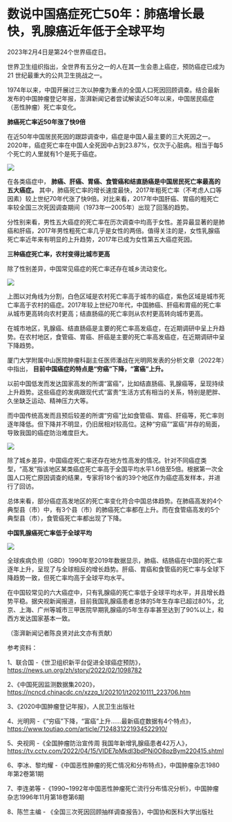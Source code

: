 # 数说中国癌症死亡50年：肺癌增长最快，乳腺癌近年低于全球平均

2023年2月4日是第24个世界癌症日。

世界卫生组织指出，全世界有五分之一的人在其一生会患上癌症，预防癌症已成为 21 世纪最重大的公共卫生挑战之一。

1974年以来，中国开展过三次以肿瘤为重点的全国人口死因回顾调查。结合最新发布的中国肿瘤登记年报，澎湃新闻记者尝试解读近50年以来，中国居民癌症（恶性肿瘤）死亡率变化。

**肺癌死亡率近50年涨了快9倍**

在近50年中国居民死因的跟踪调查中，癌症是中国人最主要的三大死因之一。2020年，癌症死亡率在中国人全死因中占到23.87%，仅次于心脏病。相当于每5个死亡的人里就有1个是死于癌症。

![](https://inews.gtimg.com/newsapp_bt/0/15643348345/1000)

在各类癌症中， **肺癌、肝癌、胃癌、食管癌和结直肠癌是中国居民死亡率最高的五大癌症。**
其中，肺癌死亡率的增长速度最快，2017年粗死亡率（不考虑人口等因素）较上世纪70年代涨了快9倍。对比来看，2017年中国肝癌、胃癌的粗死亡率较全国三次死因调查期间（1973年—2005年）出现了回落的趋势。

分性别来看，男性五大癌症的死亡率在历次调查中均高于女性。差异最显著的是肺癌和肝癌，2017年男性粗死亡率几乎是女性的两倍。值得关注的是，女性乳腺癌死亡率近年来有明显的上升趋势，2017年已成为女性第五大癌症死因。

**三种癌症死亡率，农村变得比城市更高**

除了性别差异，中国常见癌症的死亡率还存在城乡流动变化。

![](https://inews.gtimg.com/newsapp_bt/0/15643348367/1000)

上图以对角线为分割，白色区域是农村死亡率高于城市的癌症，紫色区域是城市死亡率高于农村的癌症。2017年较上世纪70年代，中国肺癌、肝癌和胃癌的死亡率从城市更高转向农村更高；结直肠癌的死亡率则从农村更高转向城市更高。

在城市地区，乳腺癌、结直肠癌是主要的死亡率高发癌症，在近期调研中呈上升趋势。在农村地区，食管癌、胃癌、肝癌是主要的死亡率高发癌症，在近期调研中呈下降趋势。

厦门大学附属中山医院肿瘤科副主任医师潘战在光明网发表的分析文章（2022年）中指出， **目前中国癌症的特点是“穷癌”下降，“富癌”上升。**

以前中国低发而发达国家高发的所谓“富癌”，比如结直肠癌、乳腺癌等，呈现持续上升趋势。这些癌症的发病跟现代式“富贵”生活方式有相当的关系，特别是肥胖、久坐缺乏运动、精神压力大等。

而中国传统高发而且预后较差的所谓“穷癌”比如食管癌、胃癌、肝癌等，死亡率则逐年降低。但下降并不明显，仍旧居相对较高位。这种“穷癌”“富癌”并存的局面，导致我国的癌症防治难度巨大。

![](https://inews.gtimg.com/newsapp_bt/0/15643348379/1000)

除了城乡差异，中国癌症死亡率还存在地方性高发的情况。针对不同癌症类型，“高发”指该地区某类癌症死亡率高于全国平均水平1.6倍至5倍。根据第一次全国人口死亡原因调查的结果，专家将18个省的39个地区作为癌症高发样本，并进行了回访。

总体来看，部分癌症高发地区的死亡率变化符合中国总体趋势。在肺癌高发的4个典型县（市）中，有3个县（市）的肺癌死亡率都在上升。而在食管癌高发的5个典型县（市），食管癌死亡率都出现了下降。

**中国乳腺癌死亡率低于全球平均**

![](https://inews.gtimg.com/newsapp_bt/0/15643348407/1000)

全球疾病负担（GBD）1990年至2019年数据显示，肺癌、结肠癌在中国的死亡率逐年上升，呈现了与全球相反的增长趋势。肝癌、胃癌和食管癌的死亡率与全球下降趋势一致，但死亡率均高于全球平均水平。

在中国较常见的六大癌症中，只有乳腺癌的死亡率低于全球平均水平，并且增长趋势平稳。据央视新闻报道，目前我国乳腺癌患者总体的5年生存率已超过80%，北京、上海、广州等城市三甲医院早期乳腺癌的5年生存率甚至达到了90%以上，和西方发达国家基本一致。

（澎湃新闻记者陈良贤对此文亦有贡献）

参考资料：

1、联合国 -《世卫组织新平台促进全球癌症预防》，https://news.un.org/zh/story/2022/02/1098782

2、《中国死因监测数据集2020》，https://ncncd.chinacdc.cn/xzzq_1/202101/t20210111_223706.htm

3、《2020中国肿瘤登记年报》，人民卫生出版社

4、光明网
-《“穷癌”下降，“富癌”上升……最新癌症数据有4个特点》，https://www.toutiao.com/article/7124831221934522910/

5、央视网 -《全国肿瘤防治宣传周
我国年新增乳腺癌患者42万人》，https://tv.cctv.com/2022/04/15/VIDE7pMkdI3bdPNi0O8pzBym220415.shtml

6、李冰、黎均耀 -《中国恶性肿瘤的死亡情况和分布特点》，中国肿瘤杂志1980年第2卷第1期

7、李连弟等 -《1990~1992年中国恶性肿瘤死亡流行分布情况分析》，中国肿瘤杂志1996年11月第18卷第6期

8、陈竺主编 - 《全国三次死因回顾抽样调查报告》，中国协和医科大学出版社


